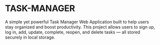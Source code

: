 # TASK-MANAGER
A simple yet powerful Task Manager Web Application built to help users stay organized and boost productivity. This project allows users to sign up, log in, add, update, complete, reopen, and delete tasks — all stored securely in local storage.

